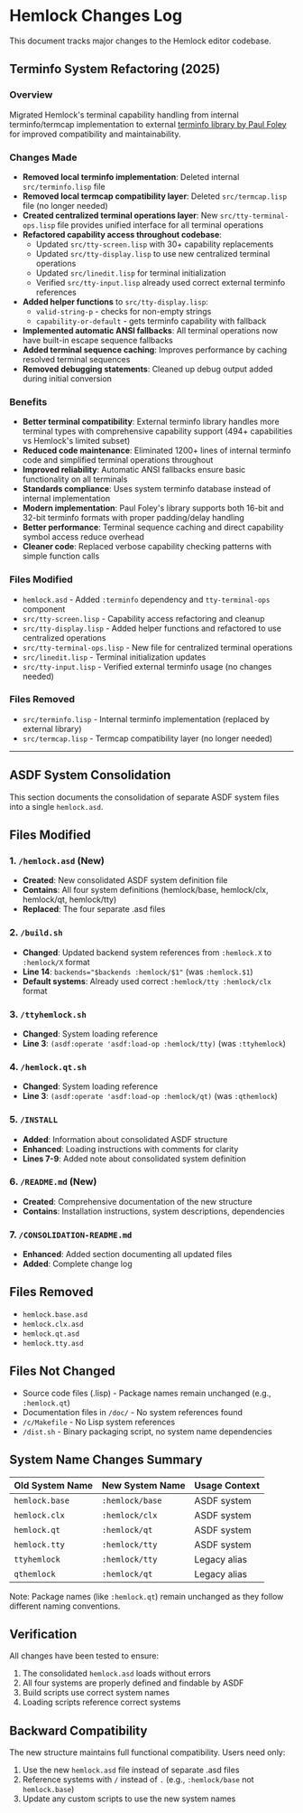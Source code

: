 # Hemlock Changes Log

This document tracks major changes to the Hemlock editor codebase.

## Terminfo System Refactoring (2025)

### Overview
Migrated Hemlock's terminal capability handling from internal terminfo/termcap implementation to external [terminfo library by Paul Foley](https://github.com/npatrick04/terminfo) for improved compatibility and maintainability.

### Changes Made
- **Removed local terminfo implementation**: Deleted internal `src/terminfo.lisp` file
- **Removed local termcap compatibility layer**: Deleted `src/termcap.lisp` file (no longer needed)
- **Created centralized terminal operations layer**: New `src/tty-terminal-ops.lisp` file provides unified interface for all terminal operations
- **Refactored capability access throughout codebase**: 
  - Updated `src/tty-screen.lisp` with 30+ capability replacements
  - Updated `src/tty-display.lisp` to use new centralized terminal operations
  - Updated `src/linedit.lisp` for terminal initialization
  - Verified `src/tty-input.lisp` already used correct external terminfo references
- **Added helper functions** to `src/tty-display.lisp`:
  - `valid-string-p` - checks for non-empty strings
  - `capability-or-default` - gets terminfo capability with fallback
- **Implemented automatic ANSI fallbacks**: All terminal operations now have built-in escape sequence fallbacks
- **Added terminal sequence caching**: Improves performance by caching resolved terminal sequences
- **Removed debugging statements**: Cleaned up debug output added during initial conversion

### Benefits
- **Better terminal compatibility**: External terminfo library handles more terminal types with comprehensive capability support (494+ capabilities vs Hemlock's limited subset)
- **Reduced code maintenance**: Eliminated 1200+ lines of internal terminfo code and simplified terminal operations throughout
- **Improved reliability**: Automatic ANSI fallbacks ensure basic functionality on all terminals
- **Standards compliance**: Uses system terminfo database instead of internal implementation
- **Modern implementation**: Paul Foley's library supports both 16-bit and 32-bit terminfo formats with proper padding/delay handling
- **Better performance**: Terminal sequence caching and direct capability symbol access reduce overhead
- **Cleaner code**: Replaced verbose capability checking patterns with simple function calls

### Files Modified
- `hemlock.asd` - Added `:terminfo` dependency and `tty-terminal-ops` component
- `src/tty-screen.lisp` - Capability access refactoring and cleanup
- `src/tty-display.lisp` - Added helper functions and refactored to use centralized operations
- `src/tty-terminal-ops.lisp` - New file for centralized terminal operations
- `src/linedit.lisp` - Terminal initialization updates
- `src/tty-input.lisp` - Verified external terminfo usage (no changes needed)

### Files Removed
- `src/terminfo.lisp` - Internal terminfo implementation (replaced by external library)
- `src/termcap.lisp` - Termcap compatibility layer (no longer needed)


---

## ASDF System Consolidation

This section documents the consolidation of separate ASDF system files into a single `hemlock.asd`.

## Files Modified

### 1. `/hemlock.asd` (New)
- **Created**: New consolidated ASDF system definition file
- **Contains**: All four system definitions (hemlock/base, hemlock/clx, hemlock/qt, hemlock/tty)
- **Replaced**: The four separate .asd files

### 2. `/build.sh`
- **Changed**: Updated backend system references from `:hemlock.X` to `:hemlock/X` format
- **Line 14**: `backends="$backends :hemlock/$1"` (was `:hemlock.$1`)
- **Default systems**: Already used correct `:hemlock/tty :hemlock/clx` format

### 3. `/ttyhemlock.sh`
- **Changed**: System loading reference
- **Line 3**: `(asdf:operate 'asdf:load-op :hemlock/tty)` (was `:ttyhemlock`)

### 4. `/hemlock.qt.sh`
- **Changed**: System loading reference  
- **Line 3**: `(asdf:operate 'asdf:load-op :hemlock/qt)` (was `:qthemlock`)

### 5. `/INSTALL`
- **Added**: Information about consolidated ASDF structure
- **Enhanced**: Loading instructions with comments for clarity
- **Lines 7-9**: Added note about consolidated system definition

### 6. `/README.md` (New)
- **Created**: Comprehensive documentation of the new structure
- **Contains**: Installation instructions, system descriptions, dependencies

### 7. `/CONSOLIDATION-README.md`
- **Enhanced**: Added section documenting all updated files
- **Added**: Complete change log

## Files Removed
- `hemlock.base.asd`
- `hemlock.clx.asd`
- `hemlock.qt.asd`
- `hemlock.tty.asd`

## Files Not Changed
- Source code files (.lisp) - Package names remain unchanged (e.g., `:hemlock.qt`)
- Documentation files in `/doc/` - No system references found
- `/c/Makefile` - No Lisp system references
- `/dist.sh` - Binary packaging script, no system name dependencies

## System Name Changes Summary

| Old System Name | New System Name | Usage Context |
|----------------|-----------------|---------------|
| `hemlock.base` | `:hemlock/base` | ASDF system |
| `hemlock.clx`  | `:hemlock/clx`  | ASDF system |
| `hemlock.qt`   | `:hemlock/qt`   | ASDF system |
| `hemlock.tty`  | `:hemlock/tty`  | ASDF system |
| `ttyhemlock`   | `:hemlock/tty`  | Legacy alias |
| `qthemlock`    | `:hemlock/qt`   | Legacy alias |

Note: Package names (like `:hemlock.qt`) remain unchanged as they follow different naming conventions.

## Verification

All changes have been tested to ensure:
1. The consolidated `hemlock.asd` loads without errors
2. All four systems are properly defined and findable by ASDF
3. Build scripts use correct system names
4. Loading scripts reference correct systems

## Backward Compatibility

The new structure maintains full functional compatibility. Users need only:
1. Use the new `hemlock.asd` file instead of separate .asd files
2. Reference systems with `/` instead of `.` (e.g., `:hemlock/base` not `hemlock.base`)
3. Update any custom scripts to use the new system names
